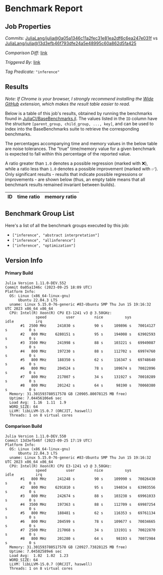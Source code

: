# Benchmark Report

## Job Properties

*Commits:* [JuliaLang/julia@0a05a1346c11a2fec31e81ea2df6c6ea247e031f](https://github.com/JuliaLang/julia/commit/0a05a1346c11a2fec31e81ea2df6c6ea247e031f) vs [JuliaLang/julia@13d3efb46f793dfe24a5e48995c60a862d5fa425](https://github.com/JuliaLang/julia/commit/13d3efb46f793dfe24a5e48995c60a862d5fa425)

*Comparison Diff:* [link](https://github.com/JuliaLang/julia/compare/13d3efb46f793dfe24a5e48995c60a862d5fa425..0a05a1346c11a2fec31e81ea2df6c6ea247e031f)

*Triggered By:* [link](https://github.com/JuliaLang/julia/pull/51449#issuecomment-1734790385)

*Tag Predicate:* `"inference"`

## Results

*Note: If Chrome is your browser, I strongly recommend installing the [Wide GitHub](https://chrome.google.com/webstore/detail/wide-github/kaalofacklcidaampbokdplbklpeldpj?hl=en)
extension, which makes the result table easier to read.*

Below is a table of this job's results, obtained by running the benchmarks found in
[JuliaCI/BaseBenchmarks.jl](https://github.com/JuliaCI/BaseBenchmarks.jl). The values
listed in the `ID` column have the structure `[parent_group, child_group, ..., key]`,
and can be used to index into the BaseBenchmarks suite to retrieve the corresponding
benchmarks.

The percentages accompanying time and memory values in the below table are noise tolerances. The "true"
time/memory value for a given benchmark is expected to fall within this percentage of the reported value.

A ratio greater than `1.0` denotes a possible regression (marked with :x:), while a ratio less
than `1.0` denotes a possible improvement (marked with :white_check_mark:). Only significant results - results
that indicate possible regressions or improvements - are shown below (thus, an empty table means that all
benchmark results remained invariant between builds).

| ID | time ratio | memory ratio |
|----|------------|--------------|

## Benchmark Group List

Here's a list of all the benchmark groups executed by this job:

- `["inference", "abstract interpretation"]`
- `["inference", "allinference"]`
- `["inference", "optimization"]`

## Version Info

#### Primary Build

```
Julia Version 1.11.0-DEV.552
Commit 0a05a1346c (2023-09-25 18:09 UTC)
Platform Info:
  OS: Linux (x86_64-linux-gnu)
      Ubuntu 22.04.3 LTS
  uname: Linux 5.15.0-76-generic #83-Ubuntu SMP Thu Jun 15 19:16:32 UTC 2023 x86_64 x86_64
  CPU: Intel(R) Xeon(R) CPU E3-1241 v3 @ 3.50GHz: 
              speed         user         nice          sys         idle          irq
       #1  2500 MHz     241030 s         90 s     109896 s   70014127 s          0 s
       #2   800 MHz    6280151 s         95 s     194008 s   63902593 s          0 s
       #3  3500 MHz     241998 s         88 s     103221 s   69949087 s          0 s
       #4   800 MHz     197230 s         88 s     112702 s   69974760 s          0 s
       #5   800 MHz     188350 s         62 s     116347 s   69748640 s          0 s
       #6   800 MHz     204524 s         78 s     109674 s   70022096 s          0 s
       #7   800 MHz     217007 s         34 s     131927 s   70010289 s          0 s
       #8   800 MHz     201242 s         64 s      98190 s   70060380 s          0 s
  Memory: 31.301593780517578 GB (20905.80078125 MB free)
  Uptime: 7.04456106e6 sec
  Load Avg:  1.16  1.11  1.9
  WORD_SIZE: 64
  LLVM: libLLVM-15.0.7 (ORCJIT, haswell)
  Threads: 1 on 8 virtual cores

```

#### Comparison Build

```
Julia Version 1.11.0-DEV.550
Commit 13d3efb46f (2023-09-25 17:19 UTC)
Platform Info:
  OS: Linux (x86_64-linux-gnu)
      Ubuntu 22.04.3 LTS
  uname: Linux 5.15.0-76-generic #83-Ubuntu SMP Thu Jun 15 19:16:32 UTC 2023 x86_64 x86_64
  CPU: Intel(R) Xeon(R) CPU E3-1241 v3 @ 3.50GHz: 
              speed         user         nice          sys         idle          irq
       #1   800 MHz     241248 s         90 s     109990 s   70026430 s          0 s
       #2   800 MHz    6291810 s         95 s     194034 s   63903556 s          0 s
       #3   800 MHz     242674 s         88 s     103238 s   69961033 s          0 s
       #4  3500 MHz     197363 s         88 s     112709 s   69987254 s          0 s
       #5   800 MHz     188481 s         62 s     116353 s   69761134 s          0 s
       #6   800 MHz     204599 s         78 s     109677 s   70034665 s          0 s
       #7  2500 MHz     217068 s         34 s     131931 s   70022870 s          0 s
       #8   800 MHz     201280 s         64 s      98193 s   70072984 s          0 s
  Memory: 31.301593780517578 GB (20927.73828125 MB free)
  Uptime: 7.04582589e6 sec
  Load Avg:  1.02  1.02  1.23
  WORD_SIZE: 64
  LLVM: libLLVM-15.0.7 (ORCJIT, haswell)
  Threads: 1 on 8 virtual cores

```
